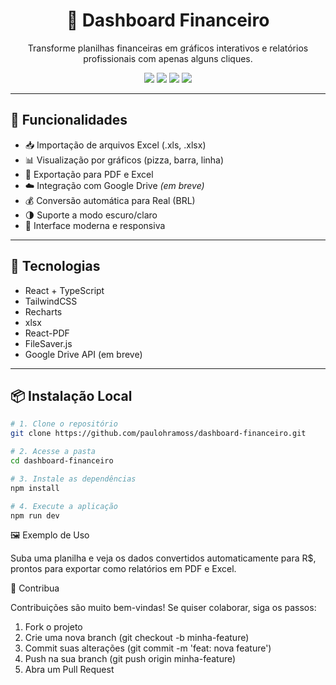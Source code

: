 <h1 align="center">💸 Dashboard Financeiro</h1>

<p align="center">
  Transforme planilhas financeiras em gráficos interativos e relatórios profissionais com apenas alguns cliques.
</p>

<p align="center">
  <img src="https://img.shields.io/badge/React-18.2.0-61dafb?logo=react&style=flat" />
  <img src="https://img.shields.io/badge/TypeScript-4.9.5-3178c6?logo=typescript&style=flat" />
  <img src="https://img.shields.io/badge/TailwindCSS-3.3.2-38bdf8?logo=tailwindcss&style=flat" />
  <img src="https://img.shields.io/github/license/paulohramoss/dashboard-financeiro?style=flat" />
</p>

<!-- <p align="center">
  <img src="https://user-images.githubusercontent.com/00000000/000000000-00000000-0000-0000-00000000.gif" alt="Demonstração do sistema" width="80%"/> <!-- Substitua pela URL real do seu GIF
</p>
-->

---

## 🚀 Funcionalidades

- 📥 Importação de arquivos Excel (.xls, .xlsx)
- 📊 Visualização por gráficos (pizza, barra, linha)
- 💾 Exportação para PDF e Excel
- ☁️ Integração com Google Drive *(em breve)*
- 💰 Conversão automática para Real (BRL)
- 🌗 Suporte a modo escuro/claro
- 📱 Interface moderna e responsiva

---

## 🧠 Tecnologias

- React + TypeScript
- TailwindCSS
- Recharts
- xlsx
- React-PDF
- FileSaver.js
- Google Drive API (em breve)

---

## 📦 Instalação Local

```bash
# 1. Clone o repositório
git clone https://github.com/paulohramoss/dashboard-financeiro.git

# 2. Acesse a pasta
cd dashboard-financeiro

# 3. Instale as dependências
npm install

# 4. Execute a aplicação
npm run dev

````

🖼️ Exemplo de Uso

Suba uma planilha e veja os dados convertidos automaticamente para R$, prontos para exportar como relatórios em PDF e Excel.

🤝 Contribua

Contribuições são muito bem-vindas!
Se quiser colaborar, siga os passos:
1. Fork o projeto
2. Crie uma nova branch (git checkout -b minha-feature)
3. Commit suas alterações (git commit -m 'feat: nova feature')
4. Push na sua branch (git push origin minha-feature)
5. Abra um Pull Request
